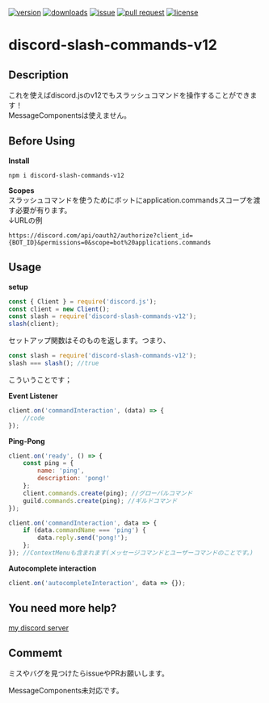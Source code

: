 [![version](https://img.shields.io/npm/v/discord-slash-commands-v12?style=flat-square)](https://www.npmjs.com/package/discord-slash-commands-v12?activeTab=versions)
[![downloads](https://img.shields.io/npm/dt/discord-slash-commands-v12?style=flat-square)](https://www.npmjs.com/package/discord-slash-commands-v12)
[![issue](https://img.shields.io/github/issues/Mametaro-discord/discord-slash-command-v12?style=flat-square)](https://github.com/Mametaro-discord/discord-slash-commands-v12/issues)
[![pull request](https://img.shields.io/github/issues-pr/Mametaro-discord/discord-slash-command-v12?style=flat-square)](https://github.com/Mametaro-discord/discord-slash-commands-v12/pulls)
[![license](https://img.shields.io/github/license/Mametaro-discord/discord-slash-command-v12?style=flat-square)](https://github.com/Mametaro-discord/discord-slash-commands-v12/blob/master/LICENSE)
# discord-slash-commands-v12

## Description 
これを使えばdiscord.jsのv12でもスラッシュコマンドを操作することができます！  
MessageComponentsは使えません。

## Before Using
**Install**  
```
npm i discord-slash-commands-v12 
```  
  
**Scopes**  
スラッシュコマンドを使うためにボットにapplication.commandsスコープを渡す必要が有ります。  
↓URLの例  
```
https://discord.com/api/oauth2/authorize?client_id={BOT_ID}&permissions=0&scope=bot%20applications.commands
```

## Usage 
**setup** 
```js
const { Client } = require('discord.js');
const client = new Client();
const slash = require('discord-slash-commands-v12');
slash(client);
```  
セットアップ関数はそのものを返します。つまり、  
```js
const slash = require('discord-slash-commands-v12');
slash === slash(); //true
```  
こういうことです；

**Event Listener** 
```js
client.on('commandInteraction', (data) => {
	//code
});
``` 

**Ping-Pong** 
```js
client.on('ready', () => {
	const ping = {
		name: 'ping',
		description: 'pong!'
	};
	client.commands.create(ping); //グローバルコマンド
	guild.commands.create(ping); //ギルドコマンド
});

client.on('commandInteraction', data => {
	if (data.commandName === 'ping') {
		data.reply.send('pong!');
	};
}); //ContextMenuも含まれます(メッセージコマンドとユーザーコマンドのことです。)
```  
**Autocomplete interaction**  
```js
client.on('autocompleteInteraction', data => {});
```

## You need more help?
[my discord server](https://discord.gg/UQSUBHwM7T)

## Commemt
ミスやバグを見つけたらissueやPRお願いします。  
  
MessageComponents未対応です。